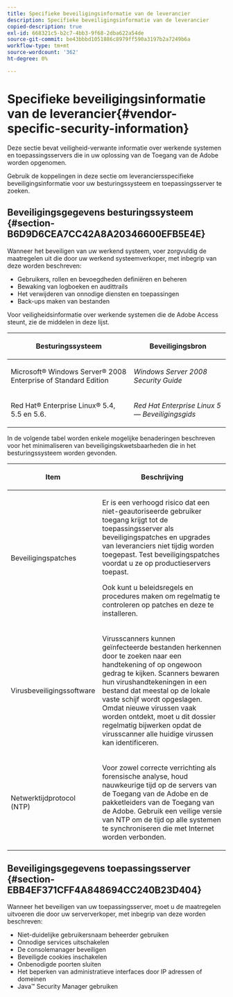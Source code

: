 ```yaml
---
title: Specifieke beveiligingsinformatie van de leverancier
description: Specifieke beveiligingsinformatie van de leverancier
copied-description: true
exl-id: 668321c5-b2c7-4bb3-9f68-2dba622a54de
source-git-commit: be43bbbd1051886c8979ff590a3197b2a7249b6a
workflow-type: tm+mt
source-wordcount: '362'
ht-degree: 0%

---
```


# Specifieke beveiligingsinformatie van de leverancier{#vendor-specific-security-information}

Deze sectie bevat veiligheid-verwante informatie over werkende systemen en toepassingsservers die in uw oplossing van de Toegang van de Adobe worden opgenomen.

Gebruik de koppelingen in deze sectie om leveranciersspecifieke beveiligingsinformatie voor uw besturingssysteem en toepassingsserver te zoeken.

## Beveiligingsgegevens besturingssysteem {#section-B6D9D6CEA7CC42A8A20346600EFB5E4E}

Wanneer het beveiligen van uw werkend systeem, voer zorgvuldig de maatregelen uit die door uw werkend systeemverkoper, met inbegrip van deze worden beschreven:

* Gebruikers, rollen en bevoegdheden definiëren en beheren
* Bewaking van logboeken en audittrails
* Het verwijderen van onnodige diensten en toepassingen
* Back-ups maken van bestanden

Voor veiligheidsinformatie over werkende systemen die de Adobe Access steunt, zie de middelen in deze lijst.

<table frame="all" colsep="1" rowsep="1" class="+ topic/table adobe-d/table " id="table-ugl-kjz-n4"> 
 <thead class="- topic/thead "> 
  <tr rowsep="1" class="- topic/row "> 
   <th colname="1" class="- topic/entry entry"> <p class="- topic/p ">Besturingssysteem </p> </th> 
   <th colname="2" class="- topic/entry entry"> <p class="- topic/p ">Beveiligingsbron </p> </th> 
  </tr> 
 </thead>
 <tbody class="- topic/tbody "> 
  <tr rowsep="1" class="- topic/row "> 
   <td colname="1" class="- topic/entry "> <p class="- topic/p ">Microsoft® Windows Server® 2008 Enterprise of Standard Edition </p> </td> 
   <td colname="2" class="- topic/entry "> <p class="- topic/p "><i class="+ topic/ph hi-d/i ">Windows Server 2008 Security Guide</i> </p> </td> 
  </tr> 
  <tr rowsep="0" class="- topic/row "> 
   <td colname="1" class="- topic/entry "> <p class="- topic/p ">Red Hat® Enterprise Linux® 5.4, 5.5 en 5.6. </p> </td> 
   <td colname="2" class="- topic/entry "> <p class="- topic/p "><i class="+ topic/ph hi-d/i ">Red Hat Enterprise Linux 5 — Beveiligingsgids</i> </p> </td> 
  </tr> 
 </tbody> 
</table>

In de volgende tabel worden enkele mogelijke benaderingen beschreven voor het minimaliseren van beveiligingskwetsbaarheden die in het besturingssysteem worden gevonden.

<table frame="all" colsep="1" rowsep="1" class="+ topic/table adobe-d/table " id="table-whl-kjz-n4"> 
 <thead class="- topic/thead "> 
  <tr rowsep="1" class="- topic/row "> 
   <th colname="1" class="- topic/entry entry"> <p class="- topic/p ">Item </p> </th> 
   <th colname="2" class="- topic/entry entry"> <p class="- topic/p ">Beschrijving </p> </th> 
  </tr> 
 </thead>
 <tbody class="- topic/tbody "> 
  <tr rowsep="1" class="- topic/row "> 
   <td colname="1" class="- topic/entry "> <p class="- topic/p ">Beveiligingspatches </p> </td> 
   <td colname="2" class="- topic/entry "> <p class="- topic/p ">Er is een verhoogd risico dat een niet-geautoriseerde gebruiker toegang krijgt tot de toepassingsserver als beveiligingspatches en upgrades van leveranciers niet tijdig worden toegepast. Test beveiligingspatches voordat u ze op productieservers toepast. </p> <p class="- topic/p ">Ook kunt u beleidsregels en procedures maken om regelmatig te controleren op patches en deze te installeren. </p> </td> 
  </tr> 
  <tr rowsep="1" class="- topic/row "> 
   <td colname="1" class="- topic/entry "> <p class="- topic/p ">Virusbeveiligingssoftware </p> </td> 
   <td colname="2" class="- topic/entry "> <p class="- topic/p ">Virusscanners kunnen geïnfecteerde bestanden herkennen door te zoeken naar een handtekening of op ongewoon gedrag te kijken. Scanners bewaren hun virushandtekeningen in een bestand dat meestal op de lokale vaste schijf wordt opgeslagen. Omdat nieuwe virussen vaak worden ontdekt, moet u dit dossier regelmatig bijwerken opdat de virusscanner alle huidige virussen kan identificeren. </p> </td> 
  </tr> 
  <tr rowsep="0" class="- topic/row "> 
   <td colname="1" class="- topic/entry "> <p class="- topic/p ">Netwerktijdprotocol (NTP) </p> </td> 
   <td colname="2" class="- topic/entry "> <p class="- topic/p ">Voor zowel correcte verrichting als forensische analyse, houd nauwkeurige tijd op de servers van de Toegang van de Adobe en de pakketleiders van de Toegang van de Adobe. Gebruik een veilige versie van NTP om de tijd op alle systemen te synchroniseren die met Internet worden verbonden. </p> </td> 
  </tr> 
 </tbody> 
</table>

## Beveiligingsgegevens toepassingsserver {#section-EBB4EF371CFF4A848694CC240B23D404}

Wanneer het beveiligen van uw toepassingsserver, moet u de maatregelen uitvoeren die door uw serververkoper, met inbegrip van deze worden beschreven:

* Niet-duidelijke gebruikersnaam beheerder gebruiken
* Onnodige services uitschakelen
* De consolemanager beveiligen
* Beveiligde cookies inschakelen
* Onbenodigde poorten sluiten
* Het beperken van administratieve interfaces door IP adressen of domeinen
* Java™ Security Manager gebruiken

